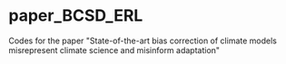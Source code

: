 # paper_BCSD_ERL
Codes for the paper "State-of-the-art bias correction of climate models misrepresent climate science and misinform adaptation"
